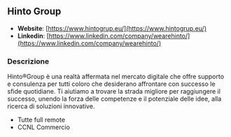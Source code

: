 ## Hinto Group

- **Website**: [https://www.hintogrup.eu/](https://www.hintogrup.eu/)
- **Linkedin**: [https://www.linkedin.com/company/wearehinto/](https://www.linkedin.com/company/wearehinto/)

### Descrizione

Hinto®Group è una realtà affermata nel mercato digitale che offre supporto e consulenza per tutti coloro che desiderano affrontare con successo le sfide quotidiane.
Ti aiutiamo a trovare la strada migliore per raggiungere il successo, unendo la forza delle competenze e il potenziale delle idee, alla ricerca di soluzioni innovative.

* Tutte full remote
* CCNL Commercio
